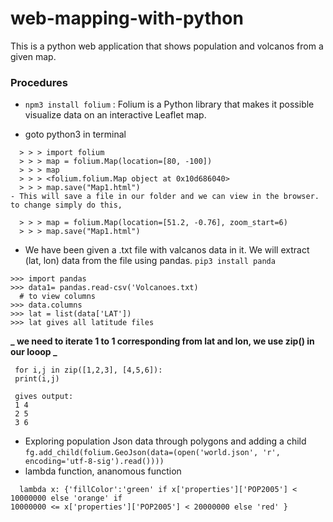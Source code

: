 # web-mapping-with-python

This is a python web application that shows population and volcanos from a given map.

### Procedures

- `npm3 install folium` : Folium is a Python library that makes it possible visualize data on an interactive Leaflet map.

- goto python3 in terminal

```
  > > > import folium
  > > > map = folium.Map(location=[80, -100])
  > > > map
  > > > <folium.folium.Map object at 0x10d686040>
  > > > map.save("Map1.html")
- This will save a file in our folder and we can view in the browser. to change simply do this,

  > > > map = folium.Map(location=[51.2, -0.76], zoom_start=6)
  > > > map.save("Map1.html")
```

- We have been given a .txt file with valcanos data in it. We will extract (lat, lon) data from the file using pandas. `pip3 install panda`

```
>>> import pandas
>>> data1= pandas.read-csv('Volcanoes.txt)
  # to view columns
>>> data.columns
>>> lat = list(data['LAT'])
>>> lat gives all latitude files

```

**_ we need to iterate 1 to 1 corresponding from lat and lon, we use zip() in our looop _**

```
 for i,j in zip([1,2,3], [4,5,6]):
 print(i,j)

 gives output:
 1 4
 2 5
 3 6
```

- Exploring population Json data through polygons and adding a child
  `fg.add_child(folium.GeoJson(data=(open('world.json', 'r', encoding='utf-8-sig').read())))`
- lambda function, ananomous function

```
  lambda x: {'fillColor':'green' if x['properties']['POP2005'] < 10000000 else 'orange' if
10000000 <= x['properties']['POP2005'] < 20000000 else 'red' }
```
